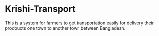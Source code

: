 # Krishi-Transport
This is a system for farmers to get transportation easily for delivery their prodoucts one town to another town between Bangladesh.
